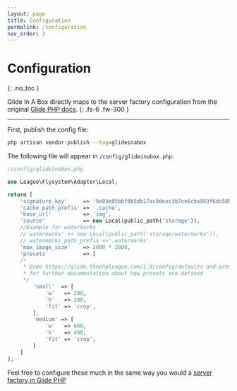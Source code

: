 ```yaml
---
layout: page 
title: Configuration 
permalink: /configuration 
nav_order: 2
---
```


# Configuration
{: .no_toc }

Glide In A Box directly maps to the server factory configuration from the original [Glide PHP docs](https://glide.thephpleague.com/). 
{: .fs-6 .fw-300 }

-------------------------

First, publish the config file:

```bash
php artisan vendor:publish --tag=glideinabox  
```

The following file will appear in `/config/glideinabox.php`:

````php
//config/glideinabox.php

use League\Flysystem\Adapter\Local;

return [
    'signature_key'     => '9e83e05bbf9b5db17ac0deec3b7ce6cba983f6dc50531c7a919f28d5fb3696c3',
    'cache_path_prefix' => '.cache',
    'base_url'          => 'img',
    'source'            => new Local(public_path('storage')),
    //Example for watermarks
    //'watermarks' => new Local(public_path('storage/watermarks')),
    // watermarks_path_prefix =>'.watermarks'
    'max_image_size'    => 2000 * 2000,
    'presets'           => [
    /*
     * @see https://glide.thephpleague.com/1.0/config/defaults-and-presets/
     * for further documentation about how presets are defined
     */
        'small'  => [
            'w'   => 200,
            'h'   => 200,
            'fit' => 'crop',
        ],
        'medium' => [
            'w'   => 600,
            'h'   => 400,
            'fit' => 'crop',
        ]
    ]
];
````

Feel free to configure these much in the same way you would a [server factory in Glide PHP](https://glide.thephpleague.com/1.0/config/setup/#setup-with-factory)
